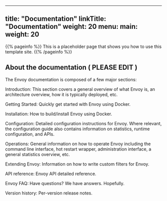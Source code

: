 
---
title: "Documentation"
linkTitle: "Documentation"
weight: 20
menu:
  main:
    weight: 20
---

{{% pageinfo %}}
This is a placeholder page that shows you how to use this template site.
{{% /pageinfo %}}

## About the documentation ( PLEASE EDIT )
The Envoy documentation is composed of a few major sections:

Introduction: This section covers a general overview of what Envoy is, an architecture overview, how it is typically deployed, etc.

Getting Started: Quickly get started with Envoy using Docker.

Installation: How to build/install Envoy using Docker.

Configuration: Detailed configuration instructions for Envoy. Where relevant, the configuration guide also contains information on statistics, runtime configuration, and APIs.

Operations: General information on how to operate Envoy including the command line interface, hot restart wrapper, administration interface, a general statistics overview, etc.

Extending Envoy: Information on how to write custom filters for Envoy.

API reference: Envoy API detailed reference.

Envoy FAQ: Have questions? We have answers. Hopefully.

Version history: Per-version release notes.


